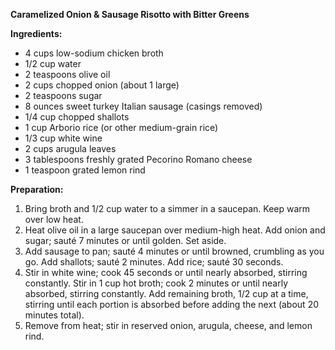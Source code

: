 **Caramelized Onion & Sausage Risotto with Bitter Greens**

**Ingredients:**

- 4 cups low-sodium chicken broth
- 1/2 cup water
- 2 teaspoons olive oil
- 2 cups chopped onion (about 1 large)
- 2 teaspoons sugar
- 8 ounces sweet turkey Italian sausage (casings removed)
- 1/4 cup chopped shallots
- 1 cup Arborio rice (or other medium-grain rice)
- 1/3 cup white wine
- 2 cups arugula leaves
- 3 tablespoons freshly grated Pecorino Romano cheese
- 1 teaspoon grated lemon rind

**Preparation:**

1. Bring broth and 1/2 cup water to a simmer in a saucepan. Keep warm over low heat.
2. Heat olive oil in a large saucepan over medium-high heat. Add onion and sugar; sauté 7 minutes or until golden. Set aside.
3. Add sausage to pan; sauté 4 minutes or until browned, crumbling as you go. Add shallots; sauté 2 minutes. Add rice; sauté 30 seconds.
4. Stir in white wine; cook 45 seconds or until nearly absorbed, stirring constantly. Stir in 1 cup hot broth; cook 2 minutes or until nearly absorbed, stirring constantly. Add remaining broth, 1/2 cup at a time, stirring until each portion is absorbed before adding the next (about 20 minutes total).
5. Remove from heat; stir in reserved onion, arugula, cheese, and lemon rind.
